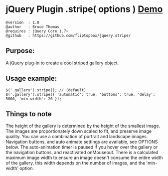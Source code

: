# jQuery Plugin .stripe( options ) [Demo](http://fliptopbox.com/demo/stripe/)
    @version  : 1.0
    @author   : Bruce Thomas
    @requires : jQuery Core 1.7+
    @github   : https://github.com/fliptopbox/jquery.stripe/

## Purpose:

A jQuery plug-in to create a cool striped gallery object.

## Usage example:
    $('.gallery').stripe(); // (default)
    $('.gallery').stripe({ 'automatic': true, 'buttons': true, 'delay': 5000, 'min-width': 20 });

## Things to note

The height of the gallery is determined by the height of the smallest image. The images are proportionately down scaled to fit, and preserve image quality. You can use a combination of portrait and landscape images. Navigation buttons, and auto animate settings are available, see OPTIONS below. The auto-animation timer is paused if you hover over the gallery or the navigation buttons, and reactivated onMouseout. There is a calculated maximum image width to ensure an image doesn't consume the entire width of the gallery, this width depends on the number of images, and the 'min-width' option.